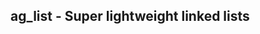 ag\_list - Super lightweight linked lists
---------------------------------------------------------
